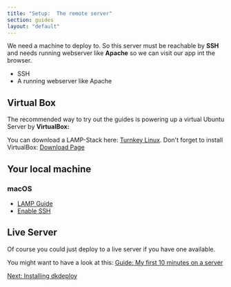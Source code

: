 ```yaml
---
title: "Setup:  The remote server"
section: guides
layout: "default"
---
```


We need a machine to deploy to. So this server must be reachable by **SSH** and needs running webserver like **Apache** so we can visit our app int the browser.

* SSH
* A running webserver like Apache

## Virtual Box

The recommended way to try out the guides is powering up a virtual Ubuntu Server by **VirtualBox:**

You can download a LAMP-Stack here: [Turnkey Linux](https://www.turnkeylinux.org/lampstack). Don't forget to install VirtualBox: [Download Page](https://www.virtualbox.org/)

## Your local machine


### macOS

* [LAMP Guide]( https://coolestguidesontheplanet.com/get-apache-mysql-php-and-phpmyadmin-working-on-osx-10-11-el-capitan/)
* [Enable SSH ](http://www.techrepublic.com/article/pro-tip-how-to-enable-ssh-via-terminal/)

## Live Server

Of course you could just deploy to a live server if you have one available. 

You might want to have a look at this: [Guide: My first 10 minutes on a server](http://www.codelitt.com/blog/my-first-10-minutes-on-a-server-primer-for-securing-ubuntu/) 

<a class="button hollow float-right" href="/guides/setup/installation.html">Next: Installing dkdeploy</a>